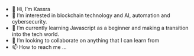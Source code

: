 - 👋 Hi, I’m Kassra
- 👀 I’m interested in blockchain technology and AI, automation and cybersecurity.
- 🌱 I’m currently learning Javascript as a beginner and making a transition into the tech world.
- 💞️ I’m looking to collaborate on anything that I can learn from 
- 📫 How to reach me ...

<!---
kazthemaz/kazthemaz is a ✨ special ✨ repository because its `README.md` (this file) appears on your GitHub profile.
You can click the Preview link to take a look at your changes.
--->
